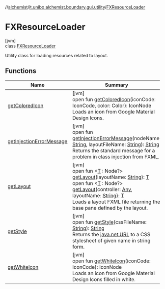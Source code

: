 //[alchemist](../../../index.md)/[it.unibo.alchemist.boundary.gui.utility](../index.md)/[FXResourceLoader](index.md)

# FXResourceLoader

[jvm]\
class [FXResourceLoader](index.md)

Utility class for loading resources related to layout.

## Functions

| Name | Summary |
|---|---|
| [getColoredIcon](get-colored-icon.md) | [jvm]<br>open fun [getColoredIcon](get-colored-icon.md)(iconCode: IconCode, color: Color): IconNode<br>Loads an icon from Google Material Design Icons. |
| [getInjectionErrorMessage](get-injection-error-message.md) | [jvm]<br>open fun [getInjectionErrorMessage](get-injection-error-message.md)(nodeName: [String](https://docs.oracle.com/javase/8/docs/api/java/lang/String.html), layoutFileName: [String](https://docs.oracle.com/javase/8/docs/api/java/lang/String.html)): [String](https://docs.oracle.com/javase/8/docs/api/java/lang/String.html)<br>Returns the standard message for a problem in class injection from FXML. |
| [getLayout](get-layout.md) | [jvm]<br>open fun <[T](get-layout.md) : Node?> [getLayout](get-layout.md)(layoutName: [String](https://docs.oracle.com/javase/8/docs/api/java/lang/String.html)): [T](../../it.unibo.alchemist.boundary.gui.view.properties/-serializable-enum-property/index.md)<br>open fun <[T](get-layout.md) : Node?> [getLayout](get-layout.md)(controller: [Any](https://kotlinlang.org/api/latest/jvm/stdlib/kotlin/-any/index.html), layoutName: [String](https://docs.oracle.com/javase/8/docs/api/java/lang/String.html)): [T](../../it.unibo.alchemist.boundary.gui.view.properties/-serializable-enum-property/index.md)<br>Loads a layout FXML file returning the base pane defined by the layout. |
| [getStyle](get-style.md) | [jvm]<br>open fun [getStyle](get-style.md)(cssFileName: [String](https://docs.oracle.com/javase/8/docs/api/java/lang/String.html)): [String](https://docs.oracle.com/javase/8/docs/api/java/lang/String.html)<br>Returns the [java.net.URL](https://docs.oracle.com/javase/8/docs/api/java/net/URL.html) to a CSS stylesheet of given name in string form. |
| [getWhiteIcon](get-white-icon.md) | [jvm]<br>open fun [getWhiteIcon](get-white-icon.md)(iconCode: IconCode): IconNode<br>Loads an icon from Google Material Design Icons filled in white. |
